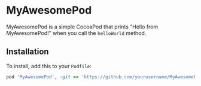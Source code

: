 # MyAwesomePod

MyAwesomePod is a simple CocoaPod that prints "Hello from MyAwesomePod!" when you call the `helloWorld` method.

## Installation

To install, add this to your `Podfile`:

```ruby
pod 'MyAwesomePod', :git => 'https://github.com/yourusername/MyAwesomePod.git', :tag => '0.1.0'
